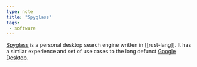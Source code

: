 ```yaml
---
type: note
title: "Spyglass"
tags:
 - software
---
```


[Spyglass](https://github.com/spyglass-search/spyglass) is a personal desktop search engine written in [[rust-lang]]. It has a similar experience and set of use cases to the long defunct [Google Desktop](https://en.wikipedia.org/wiki/Google_Desktop).

